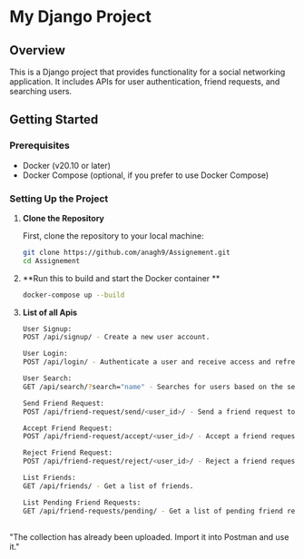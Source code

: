 # My Django Project

## Overview

This is a Django project that provides functionality for a social networking application. It includes APIs for user authentication, friend requests, and searching users.

## Getting Started

### Prerequisites

- Docker (v20.10 or later)
- Docker Compose (optional, if you prefer to use Docker Compose)

### Setting Up the Project

1. **Clone the Repository**

   First, clone the repository to your local machine:

   ```bash
   git clone https://github.com/anagh9/Assignement.git
   cd Assignement

2. **Run this to build and start the Docker container **
    ```bash
    docker-compose up --build

3. **List of all Apis**

    ```bash
    User Signup: 
    POST /api/signup/ - Create a new user account.
    
    User Login: 
    POST /api/login/ - Authenticate a user and receive access and refresh tokens.

    User Search:
    GET /api/search/?search="name" - Searches for users based on the search query parameter. If the query matches an exact email (case-insensitive), it returns that user. If the query contains any part of a user’s name, it returns a list of users with names that match the query. Results are paginated with a default limit of 10 records per page

    Send Friend Request: 
    POST /api/friend-request/send/<user_id>/ - Send a friend request to a user.

    Accept Friend Request:
    POST /api/friend-request/accept/<user_id>/ - Accept a friend request.

    Reject Friend Request:
    POST /api/friend-request/reject/<user_id>/ - Reject a friend request.

    List Friends:
    GET /api/friends/ - Get a list of friends.

    List Pending Friend Requests:
    GET /api/friend-requests/pending/ - Get a list of pending friend requests.

## 

"The collection has already been uploaded. Import it into Postman and use it."
